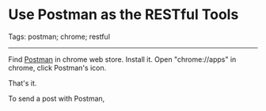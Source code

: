 # Use Postman as the RESTful Tools
Tags: postman; chrome; restful

------

Find [Postman](https://chrome.google.com/webstore/search/postman) in chrome web store.
Install it.
Open "chrome://apps" in chrome, click Postman's icon.

That's it.

To send a post with Postman,

